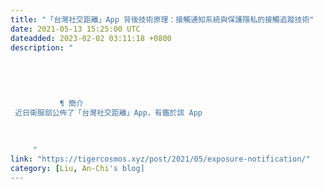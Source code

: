 ```yaml
---
title: "「台灣社交距離」App 背後技術原理：接觸通知系統與保護隱私的接觸追蹤技術"
date: 2021-05-13 15:25:00 UTC
dateadded: 2023-02-02 03:11:18 +0800
description: "
    
      
      
        
        
           ¶ 簡介 
 近日衛服部公佈了「台灣社交距離」App，有鑑於該 App
        
      
    
     "
link: "https://tigercosmos.xyz/post/2021/05/exposure-notification/"
category: [Liu, An-Chi's blog]
---
```

